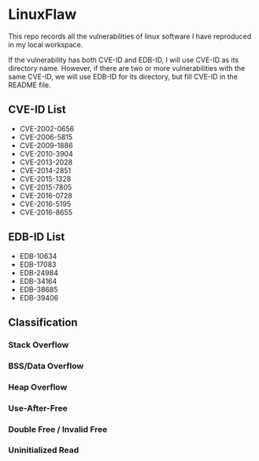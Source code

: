 # LinuxFlaw

This repo records all the vulnerabilities of linux software I have reproduced in my local workspace.

If the vulnerability has both CVE-ID and EDB-ID, I will use CVE-ID as its directory name. However, if there are two or more vulnerabilities with the same CVE-ID, we will use EDB-ID for its directory, but fill CVE-ID in the README file.

## CVE-ID List

- CVE-2002-0656
- CVE-2006-5815
- CVE-2009-1886
- CVE-2010-3904
- CVE-2013-2028
- CVE-2014-2851
- CVE-2015-1328
- CVE-2015-7805
- CVE-2016-0728
- CVE-2016-5195
- CVE-2016-8655

## EDB-ID List

- EDB-10634
- EDB-17083
- EDB-24984
- EDB-34164
- EDB-38685
- EDB-39406

## Classification

### Stack Overflow

### BSS/Data Overflow

### Heap Overflow

### Use-After-Free

### Double Free / Invalid Free

### Uninitialized Read
